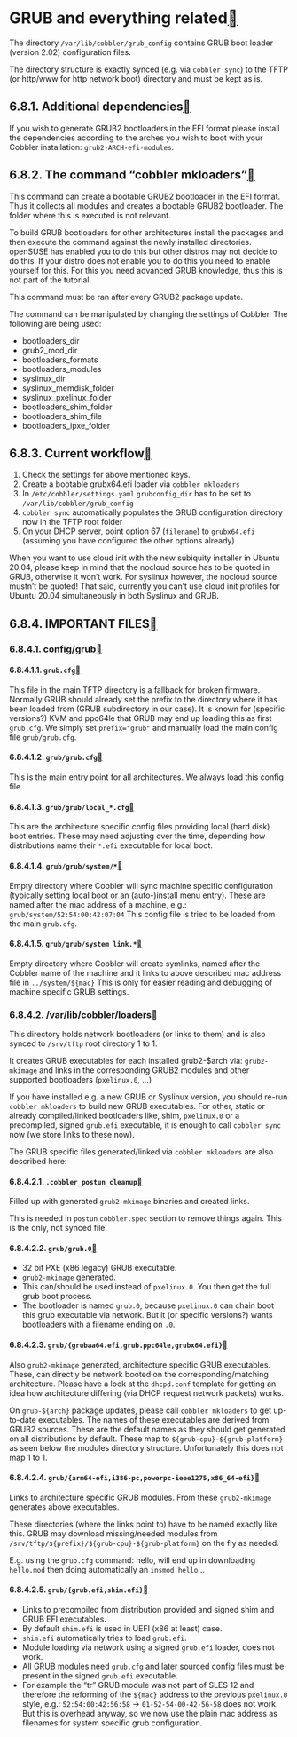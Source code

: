 # GRUB and everything related[](https://cobbler.readthedocs.io/en/latest/user-guide/grub.html#grub-and-everything-related)

The directory `/var/lib/cobbler/grub_config` contains GRUB boot loader (version 2.02) configuration files.

The directory structure is exactly synced (e.g. via `cobbler sync`) to the TFTP (or http/www for http network boot) directory and must be kept as is.

## 6.8.1. Additional dependencies[](https://cobbler.readthedocs.io/en/latest/user-guide/grub.html#additional-dependencies)

If you wish to generate GRUB2 bootloaders in the EFI format please install the dependencies according to the arches you wish to boot with your Cobbler installation: `grub2-ARCH-efi-modules`.

## 6.8.2. The command “cobbler mkloaders”[](https://cobbler.readthedocs.io/en/latest/user-guide/grub.html#the-command-cobbler-mkloaders)

This command can create a bootable GRUB2 bootloader in the EFI format. Thus it collects all modules and creates a bootable GRUB2 bootloader. The folder where this is executed is not relevant.

To build GRUB bootloaders for other architectures install the packages and then execute the command against the newly installed directories. openSUSE has enabled you to do this but other distros may not decide to do this. If your distro does not enable you to do this you need to enable yourself for this. For this you need advanced GRUB knowledge, thus this is not part of the tutorial.

This command must be ran after every GRUB2 package update.

The command can be manipulated by changing the settings of Cobbler. The following are being used:

- bootloaders_dir
- grub2_mod_dir
- bootloaders_formats
- bootloaders_modules
- syslinux_dir
- syslinux_memdisk_folder
- syslinux_pxelinux_folder
- bootloaders_shim_folder
- bootloaders_shim_file
- bootloaders_ipxe_folder

## 6.8.3. Current workflow[](https://cobbler.readthedocs.io/en/latest/user-guide/grub.html#current-workflow)

1. Check the settings for above mentioned keys.
2. Create a bootable grubx64.efi loader via `cobbler mkloaders`
3. In `/etc/cobbler/settings.yaml` `grubconfig_dir` has to be set to `/var/lib/cobbler/grub_config`
4. `cobbler sync` automatically populates the GRUB configuration directory now in the TFTP root folder
5. On your DHCP server, point option 67 (`filename`) to `grubx64.efi` (assuming you have configured the other options already)

When you want to use cloud init with the new subiquity installer in Ubuntu 20.04, please keep in mind that the nocloud source has to be quoted in GRUB, otherwise it won’t work. For syslinux however, the nocloud source mustn’t be quoted! That said, currently you can’t use cloud init profiles for Ubuntu 20.04 simultaneously in both Syslinux and GRUB.

## 6.8.4. IMPORTANT FILES[](https://cobbler.readthedocs.io/en/latest/user-guide/grub.html#important-files)

### 6.8.4.1. config/grub[](https://cobbler.readthedocs.io/en/latest/user-guide/grub.html#config-grub)

#### 6.8.4.1.1. `grub.cfg`[](https://cobbler.readthedocs.io/en/latest/user-guide/grub.html#grub-cfg)

This file in the main TFTP directory is a fallback for broken firmware. Normally GRUB should already set the prefix to the directory where it has been loaded from (GRUB subdirectory in our case). It is known for (specific versions?) KVM and ppc64le that GRUB may end up loading this as first `grub.cfg`. We simply set `prefix="grub"` and manually load the main config file `grub/grub.cfg`.

#### 6.8.4.1.2. `grub/grub.cfg`[](https://cobbler.readthedocs.io/en/latest/user-guide/grub.html#grub-grub-cfg)

This is the main entry point for all architectures. We always load this config file.

#### 6.8.4.1.3. `grub/grub/local_*.cfg`[](https://cobbler.readthedocs.io/en/latest/user-guide/grub.html#grub-grub-local-cfg)

This are the architecture specific config files providing local (hard disk) boot entries. These may need adjusting over the time, depending how distributions name their `*.efi` executable for local boot.

#### 6.8.4.1.4. `grub/grub/system/*`[](https://cobbler.readthedocs.io/en/latest/user-guide/grub.html#grub-grub-system)

Empty directory where Cobbler will sync machine specific configuration (typically setting local boot or an (auto-)install menu entry). These are named after the mac address of a machine, e.g.: `grub/system/52:54:00:42:07:04` This config file is tried to be loaded from the main `grub.cfg`.

#### 6.8.4.1.5. `grub/grub/system_link.*`[](https://cobbler.readthedocs.io/en/latest/user-guide/grub.html#grub-grub-system-link)

Empty directory where Cobbler will create symlinks, named after the Cobbler name of the machine and it links to above described mac address file in `../system/${mac}` This is only for easier reading and debugging of machine specific GRUB settings.

### 6.8.4.2. /var/lib/cobbler/loaders[](https://cobbler.readthedocs.io/en/latest/user-guide/grub.html#var-lib-cobbler-loaders)

This directory holds network bootloaders (or links to them) and is also synced to `/srv/tftp` root directory 1 to 1.

It creates GRUB executables for each installed grub2-$arch via: `grub2-mkimage` and links in the corresponding GRUB2 modules and other supported bootloaders (`pxelinux.0`, …)

If you have installed e.g. a new GRUB or Syslinux version, you should re-run `cobbler mkloaders` to build new GRUB executables. For other, static or already compiled/linked bootloaders like, shim, `pxelinux.0` or a precompiled, signed `grub.efi` executable, it is enough to call `cobbler sync` now (we store links to these now).

The GRUB specific files generated/linked via `cobbler mkloaders` are also described here:

#### 6.8.4.2.1. `.cobbler_postun_cleanup`[](https://cobbler.readthedocs.io/en/latest/user-guide/grub.html#cobbler-postun-cleanup)

Filled up with generated `grub2-mkimage` binaries and created links.

This is needed in `postun` `cobbler.spec` section to remove things again. This is the only, not synced file.

#### 6.8.4.2.2. `grub/grub.0`[](https://cobbler.readthedocs.io/en/latest/user-guide/grub.html#grub-grub-0)

- 32 bit PXE (x86 legacy) GRUB executable.
- `grub2-mkimage` generated.
- This can/should be used instead of `pxelinux.0`. You then get the full grub boot process.
- The bootloader is named `grub.0`, because `pxelinux.0` can chain boot this grub executable via network. But it (or specific versions?) wants bootloaders with a filename ending on `.0`.

#### 6.8.4.2.3. `grub/{grubaa64.efi,grub.ppc64le,grubx64.efi}`[](https://cobbler.readthedocs.io/en/latest/user-guide/grub.html#grub-grubaa64-efi-grub-ppc64le-grubx64-efi)

Also `grub2-mkimage` generated, architecture specific GRUB executables. These, can directly be network booted on the corresponding/matching architecture. Please have a look at the `dhcpd.conf` template for getting an idea how architecture differing (via DHCP request network packets) works.

On `grub-${arch}` package updates, please call `cobbler mkloaders` to get up-to-date executables. The names of these executables are derived from GRUB2 sources. These are the default names as they should get generated on all distributions by default. These map to `${grub-cpu}-${grub-platform}` as seen below the modules directory structure. Unfortunately this does not map 1 to 1.

#### 6.8.4.2.4. `grub/{arm64-efi,i386-pc,powerpc-ieee1275,x86_64-efi}`[](https://cobbler.readthedocs.io/en/latest/user-guide/grub.html#grub-arm64-efi-i386-pc-powerpc-ieee1275-x86-64-efi)

Links to architecture specific GRUB modules. From these `grub2-mkimage` generates above executables.

These directories (where the links point to) have to be named exactly like this. GRUB may download missing/needed modules from `/srv/tftp/${prefix}/${grub-cpu}-${grub-platform}` on the fly as needed.

E.g. using the `grub.cfg` command: hello, will end up in downloading `hello.mod` then doing automatically an `insmod hello`…

#### 6.8.4.2.5. `grub/{grub.efi,shim.efi}`[](https://cobbler.readthedocs.io/en/latest/user-guide/grub.html#grub-grub-efi-shim-efi)

- Links to precompiled from distribution provided and signed shim and GRUB EFI executables.
- By default `shim.efi` is used in UEFI (x86 at least) case.
- `shim.efi` automatically tries to load `grub.efi`.
- Module loading via network using a signed `grub.efi` loader, does not work.
- All GRUB modules need `grub.cfg` and later sourced config files must be present in the signed `grub.efi` executable.
- For example the “tr” GRUB module was not part of SLES 12 and therefore the reforming of the `${mac}` address to the previous `pxelinux.0` style, e.g.: `52:54:00:42:56:58` -> `01-52-54-00-42-56-58` does not work. But this is overhead anyway, so we now use the plain mac address as filenames for system specific grub configuration.